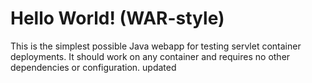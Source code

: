Hello World! (WAR-style)
===============

This is the simplest possible Java webapp for testing servlet container deployments.  It should work on any container and requires no other dependencies or configuration.
updated
